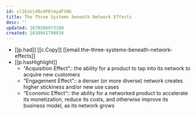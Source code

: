 ```yaml
---
id: cl1EoUjd0xXP6tmydFtNG
title: The Three Systems beneath Network Effects
desc: ''
updated: 1670386973180
created: 1638941790934
---
```


- [[p.had]] [[c.Copy]]  [[email.the-three-systems-beneath-network-effects]]
- [[p.hasHighlight]]
  - “Acquisition Effect”:: the ability for a product to tap into its network to acquire new customers
  - “Engagement Effect”:: a denser (or more diverse) network creates higher stickiness and/or new use cases
  - “Economic Effect”:: the ability for a networked product to accelerate its monetization, reduce its costs, and otherwise improve its business model, as its network grows
